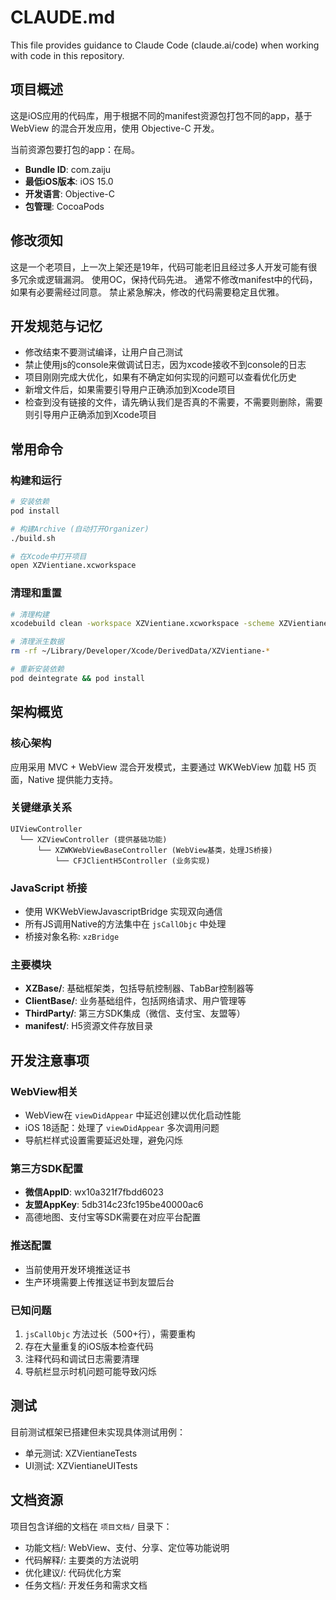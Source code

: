 # CLAUDE.md

This file provides guidance to Claude Code (claude.ai/code) when working with code in this repository.

## 项目概述

这是iOS应用的代码库，用于根据不同的manifest资源包打包不同的app，基于 WebView 的混合开发应用，使用 Objective-C 开发。

当前资源包要打包的app：在局。
- **Bundle ID**: com.zaiju
- **最低iOS版本**: iOS 15.0
- **开发语言**: Objective-C
- **包管理**: CocoaPods

## 修改须知
这是一个老项目，上一次上架还是19年，代码可能老旧且经过多人开发可能有很多冗余或逻辑漏洞。
使用OC，保持代码先进。
通常不修改manifest中的代码，如果有必要需经过同意。
禁止紧急解决，修改的代码需要稳定且优雅。

## 开发规范与记忆
- 修改结束不要测试编译，让用户自己测试
- 禁止使用js的console来做调试日志，因为xcode接收不到console的日志
- 项目刚刚完成大优化，如果有不确定如何实现的问题可以查看优化历史
- 新增文件后，如果需要引导用户正确添加到Xcode项目
- 检查到没有链接的文件，请先确认我们是否真的不需要，不需要则删除，需要则引导用户正确添加到Xcode项目

## 常用命令

### 构建和运行
```bash
# 安装依赖
pod install

# 构建Archive (自动打开Organizer)
./build.sh

# 在Xcode中打开项目
open XZVientiane.xcworkspace
```

### 清理和重置
```bash
# 清理构建
xcodebuild clean -workspace XZVientiane.xcworkspace -scheme XZVientiane

# 清理派生数据
rm -rf ~/Library/Developer/Xcode/DerivedData/XZVientiane-*

# 重新安装依赖
pod deintegrate && pod install
```

## 架构概览

### 核心架构
应用采用 MVC + WebView 混合开发模式，主要通过 WKWebView 加载 H5 页面，Native 提供能力支持。

### 关键继承关系
```
UIViewController
  └── XZViewController (提供基础功能)
      └── XZWKWebViewBaseController (WebView基类，处理JS桥接)
          └── CFJClientH5Controller (业务实现)
```

### JavaScript 桥接
- 使用 WKWebViewJavascriptBridge 实现双向通信
- 所有JS调用Native的方法集中在 `jsCallObjc` 中处理
- 桥接对象名称: `xzBridge`

### 主要模块
- **XZBase/**: 基础框架类，包括导航控制器、TabBar控制器等
- **ClientBase/**: 业务基础组件，包括网络请求、用户管理等
- **ThirdParty/**: 第三方SDK集成（微信、支付宝、友盟等）
- **manifest/**: H5资源文件存放目录

## 开发注意事项

### WebView相关
- WebView在 `viewDidAppear` 中延迟创建以优化启动性能
- iOS 18适配：处理了 `viewDidAppear` 多次调用问题
- 导航栏样式设置需要延迟处理，避免闪烁

### 第三方SDK配置
- **微信AppID**: wx10a321f7fbdd6023
- **友盟AppKey**: 5db314c23fc195be40000ac6
- 高德地图、支付宝等SDK需要在对应平台配置

### 推送配置
- 当前使用开发环境推送证书
- 生产环境需要上传推送证书到友盟后台

### 已知问题
1. `jsCallObjc` 方法过长（500+行），需要重构
2. 存在大量重复的iOS版本检查代码
3. 注释代码和调试日志需要清理
4. 导航栏显示时机问题可能导致闪烁

## 测试
目前测试框架已搭建但未实现具体测试用例：
- 单元测试: XZVientianeTests
- UI测试: XZVientianeUITests

## 文档资源
项目包含详细的文档在 `项目文档/` 目录下：
- 功能文档/: WebView、支付、分享、定位等功能说明
- 代码解释/: 主要类的方法说明
- 优化建议/: 代码优化方案
- 任务文档/: 开发任务和需求文档